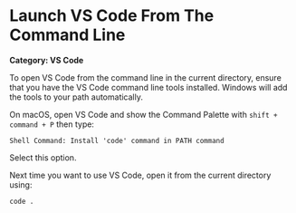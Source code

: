 # Launch VS Code From The Command Line

__Category: VS Code__

To open VS Code from the command line in the current directory, ensure that you have the VS Code command line tools installed. Windows will add the tools to your path automatically.

On macOS, open VS Code and show the Command Palette with `shift + command + P` then type:

```shell
Shell Command: Install 'code' command in PATH command
```

Select this option.

Next time you want to use VS Code, open it from the current directory using:

```shell
code .
```
